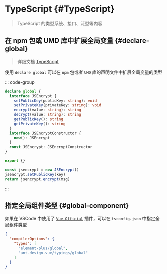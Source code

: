 # TypeScript {#TypeScript}

> TypeScript 的类型系统、接口、泛型等内容

## 在 npm 包或 UMD 库中扩展全局变量 {#declare-global}

> 详细文档 [TypeScript](https://ts.xcatliu.com/basics/declaration-files.html#%E5%9C%A8-npm-%E5%8C%85%E6%88%96-umd-%E5%BA%93%E4%B8%AD%E6%89%A9%E5%B1%95%E5%85%A8%E5%B1%80%E5%8F%98%E9%87%8F)

使用 `declare global` 可以在 `npm` 包或者 `UMD` 库的声明文件中扩展全局变量的类型

::: code-group

```ts [global.d.ts]
declare global {
  interface JSEncrypt {
    setPublicKey(publicKey: string): void
    setPrivateKey(privateKey: string): void
    encrypt(value: string): string
    decrypt(value: string): string
    getPublicKey(): string
    getPrivateKey(): string
  }
  interface JSEncryptConstructor {
    new(): JSEncrypt
  }
  const JSEncrypt: JSEncryptConstructor
}

export {}
```

```ts [index.ts]
const jsencrypt = new JSEncrypt()
jsencrypt.setPublicKey(key)
return jsencrypt.encrypt(msg)
```

:::

## 指定全局组件类型 {#global-component}

如果在 VSCode 中使用了 [`Vue-Official`](https://marketplace.visualstudio.com/items?itemName=Vue.volar) 插件，可以在 `tsconfig.json` 中指定全局组件类型

```json [tsconfig.json]
{
  "compilerOptions": {
    "types": [
      "element-plus/global",
      "ant-design-vue/typings/global"
    ]
  }
}
```
